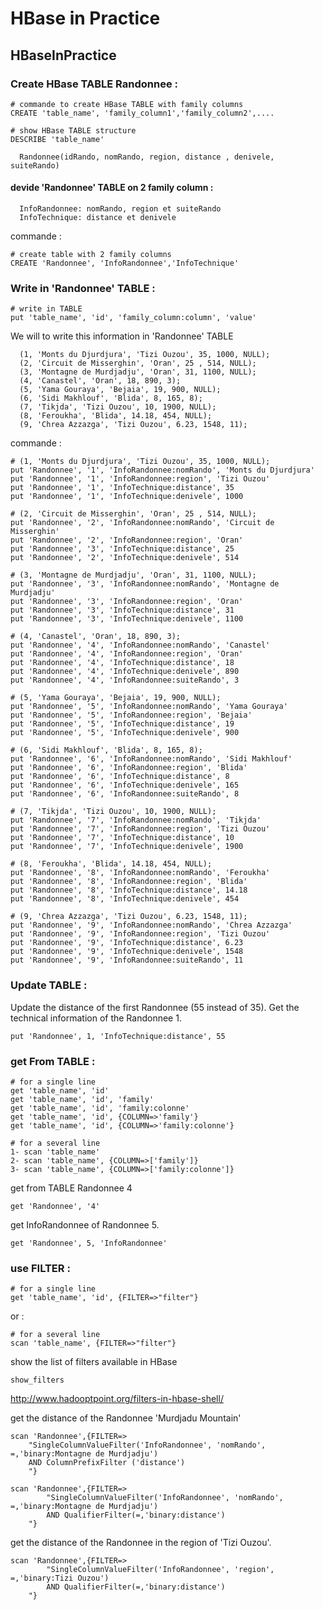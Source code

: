 # HBase in Practice

## HBaseInPractice

### Create HBase TABLE Randonnee :  

```shell
# commande to create HBase TABLE with family columns  
CREATE 'table_name', 'family_column1','family_column2',....
```

```shell
# show HBase TABLE structure
DESCRIBE 'table_name'
```

      Randonnee(idRando, nomRando, region, distance , denivele, suiteRando)

#### devide 'Randonnee' TABLE on 2 family column :

      InfoRandonnee: nomRando, region et suiteRando
      InfoTechnique: distance et denivele

commande : 
```shell
# create table with 2 family columns
CREATE 'Randonnee', 'InfoRandonnee','InfoTechnique'
```
      
### Write in 'Randonnee' TABLE :

```shell
# write in TABLE 
put 'table_name', 'id', 'family_column:column', 'value'
```
We will to write this information in 'Randonnee' TABLE
      
      (1, 'Monts du Djurdjura', 'Tizi Ouzou', 35, 1000, NULL);
      (2, 'Circuit de Misserghin', 'Oran', 25 , 514, NULL);
      (3, 'Montagne de Murdjadju', 'Oran', 31, 1100, NULL);
      (4, 'Canastel', 'Oran', 18, 890, 3);
      (5, 'Yama Gouraya', 'Bejaia', 19, 900, NULL);
      (6, 'Sidi Makhlouf', 'Blida', 8, 165, 8);
      (7, 'Tikjda', 'Tizi Ouzou', 10, 1900, NULL);
      (8, 'Feroukha', 'Blida', 14.18, 454, NULL);
      (9, 'Chrea Azzazga', 'Tizi Ouzou', 6.23, 1548, 11);

commande : 

```shell
# (1, 'Monts du Djurdjura', 'Tizi Ouzou', 35, 1000, NULL);
put 'Randonnee', '1', 'InfoRandonnee:nomRando', 'Monts du Djurdjura'
put 'Randonnee', '1', 'InfoRandonnee:region', 'Tizi Ouzou'
put 'Randonnee', '1', 'InfoTechnique:distance', 35
put 'Randonnee', '1', 'InfoTechnique:denivele', 1000

# (2, 'Circuit de Misserghin', 'Oran', 25 , 514, NULL);
put 'Randonnee', '2', 'InfoRandonnee:nomRando', 'Circuit de Misserghin'
put 'Randonnee', '2', 'InfoRandonnee:region', 'Oran'
put 'Randonnee', '3', 'InfoTechnique:distance', 25
put 'Randonnee', '2', 'InfoTechnique:denivele', 514

# (3, 'Montagne de Murdjadju', 'Oran', 31, 1100, NULL);
put 'Randonnee', '3', 'InfoRandonnee:nomRando', 'Montagne de Murdjadju'
put 'Randonnee', '3', 'InfoRandonnee:region', 'Oran'
put 'Randonnee', '3', 'InfoTechnique:distance', 31
put 'Randonnee', '3', 'InfoTechnique:denivele', 1100

# (4, 'Canastel', 'Oran', 18, 890, 3);
put 'Randonnee', '4', 'InfoRandonnee:nomRando', 'Canastel'
put 'Randonnee', '4', 'InfoRandonnee:region', 'Oran'
put 'Randonnee', '4', 'InfoTechnique:distance', 18
put 'Randonnee', '4', 'InfoTechnique:denivele', 890
put 'Randonnee', '4', 'InfoRandonnee:suiteRando', 3

# (5, 'Yama Gouraya', 'Bejaia', 19, 900, NULL);
put 'Randonnee', '5', 'InfoRandonnee:nomRando', 'Yama Gouraya'
put 'Randonnee', '5', 'InfoRandonnee:region', 'Bejaia'
put 'Randonnee', '5', 'InfoTechnique:distance', 19
put 'Randonnee', '5', 'InfoTechnique:denivele', 900

# (6, 'Sidi Makhlouf', 'Blida', 8, 165, 8);
put 'Randonnee', '6', 'InfoRandonnee:nomRando', 'Sidi Makhlouf'
put 'Randonnee', '6', 'InfoRandonnee:region', 'Blida'
put 'Randonnee', '6', 'InfoTechnique:distance', 8
put 'Randonnee', '6', 'InfoTechnique:denivele', 165
put 'Randonnee', '6', 'InfoRandonnee:suiteRando', 8

# (7, 'Tikjda', 'Tizi Ouzou', 10, 1900, NULL);
put 'Randonnee', '7', 'InfoRandonnee:nomRando', 'Tikjda'
put 'Randonnee', '7', 'InfoRandonnee:region', 'Tizi Ouzou'
put 'Randonnee', '7', 'InfoTechnique:distance', 10
put 'Randonnee', '7', 'InfoTechnique:denivele', 1900

# (8, 'Feroukha', 'Blida', 14.18, 454, NULL);
put 'Randonnee', '8', 'InfoRandonnee:nomRando', 'Feroukha'
put 'Randonnee', '8', 'InfoRandonnee:region', 'Blida'
put 'Randonnee', '8', 'InfoTechnique:distance', 14.18
put 'Randonnee', '8', 'InfoTechnique:denivele', 454

# (9, 'Chrea Azzazga', 'Tizi Ouzou', 6.23, 1548, 11);
put 'Randonnee', '9', 'InfoRandonnee:nomRando', 'Chrea Azzazga'
put 'Randonnee', '9', 'InfoRandonnee:region', 'Tizi Ouzou'
put 'Randonnee', '9', 'InfoTechnique:distance', 6.23
put 'Randonnee', '9', 'InfoTechnique:denivele', 1548
put 'Randonnee', '9', 'InfoRandonnee:suiteRando', 11
 ```
### Update TABLE :

Update the distance of the first Randonnee (55 instead of 35). Get the technical information of the Randonnee 1.

```shell
put 'Randonnee', 1, 'InfoTechnique:distance', 55
```
### get From TABLE :

```shell
# for a single line
get 'table_name', 'id'
get 'table_name', 'id', 'family'
get 'table_name', 'id', 'family:colonne'
get 'table_name', 'id', {COLUMN=>'family'}
get 'table_name', 'id', {COLUMN=>'family:colonne'}
```
```shell
# for a several line
1- scan 'table_name'
2- scan 'table_name', {COLUMN=>['family']}
3- scan 'table_name', {COLUMN=>['family:colonne']}
```
get from TABLE Randonnee 4

```shell
get 'Randonnee', '4'
```
get InfoRandonnee of Randonnee 5.

```shell
get 'Randonnee', 5, 'InfoRandonnee'
```
### use FILTER :

```shell
# for a single line
get 'table_name', 'id', {FILTER=>"filter"}
```
or :
```shell 
# for a several line
scan 'table_name', {FILTER=>"filter"}
```
show the list of filters available in HBase
```shell
show_filters
```
http://www.hadooptpoint.org/filters-in-hbase-shell/

get the distance of the Randonnee 'Murdjadu Mountain'

```shell
scan 'Randonnee',{FILTER=>
	"SingleColumnValueFilter('InfoRandonnee', 'nomRando', =,'binary:Montagne de Murdjadju')
	AND ColumnPrefixFilter ('distance')
	"}
```
```shell
scan 'Randonnee',{FILTER=>
		"SingleColumnValueFilter('InfoRandonnee', 'nomRando', =,'binary:Montagne de Murdjadju')
		AND QualifierFilter(=,'binary:distance')
	"}
```

get the distance of the Randonnee in the region of 'Tizi Ouzou'.

```shell
scan 'Randonnee',{FILTER=>
		"SingleColumnValueFilter('InfoRandonnee', 'region', =,'binary:Tizi Ouzou')
		AND QualifierFilter(=,'binary:distance') 
	"}
```


